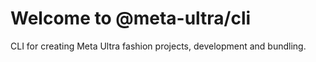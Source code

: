 # Welcome to @meta-ultra/cli

CLI for creating Meta Ultra fashion projects, development and bundling.
